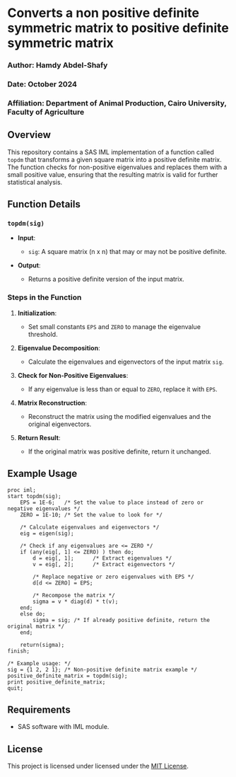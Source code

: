# Converts a non positive definite symmetric matrix to positive definite symmetric matrix

### Author: Hamdy Abdel-Shafy
### Date: October 2024
### Affiliation: Department of Animal Production, Cairo University, Faculty of Agriculture 


## Overview

This repository contains a SAS IML implementation of a function called `topdm` that transforms a given square matrix into a positive definite matrix. 
The function checks for non-positive eigenvalues and replaces them with a small positive value, ensuring that the resulting matrix is valid for further statistical analysis.

## Function Details

### `topdm(sig)`

- **Input**: 
  - `sig`: A square matrix (n x n) that may or may not be positive definite.
  
- **Output**: 
  - Returns a positive definite version of the input matrix.

### Steps in the Function

1. **Initialization**: 
   - Set small constants `EPS` and `ZERO` to manage the eigenvalue threshold.

2. **Eigenvalue Decomposition**: 
   - Calculate the eigenvalues and eigenvectors of the input matrix `sig`.

3. **Check for Non-Positive Eigenvalues**: 
   - If any eigenvalue is less than or equal to `ZERO`, replace it with `EPS`.

4. **Matrix Reconstruction**: 
   - Reconstruct the matrix using the modified eigenvalues and the original eigenvectors.

5. **Return Result**: 
   - If the original matrix was positive definite, return it unchanged.

## Example Usage

```sas
proc iml;
start topdm(sig);
    EPS = 1E-6;   /* Set the value to place instead of zero or negative eigenvalues */
    ZERO = 1E-10; /* Set the value to look for */

    /* Calculate eigenvalues and eigenvectors */
    eig = eigen(sig);

    /* Check if any eigenvalues are <= ZERO */
    if (any(eig[, 1] <= ZERO) ) then do; 
        d = eig[, 1];      /* Extract eigenvalues */
        v = eig[, 2];      /* Extract eigenvectors */

        /* Replace negative or zero eigenvalues with EPS */
        d[d <= ZERO] = EPS; 
        
        /* Recompose the matrix */
        sigma = v * diag(d) * t(v); 
    end;
    else do;
        sigma = sig; /* If already positive definite, return the original matrix */
    end;

    return(sigma);
finish;

/* Example usage: */
sig = {1 2, 2 1}; /* Non-positive definite matrix example */
positive_definite_matrix = topdm(sig);
print positive_definite_matrix;
quit;
```

## Requirements

- SAS software with IML module.

## License

This project is licensed under licensed under the [MIT License](LICENSE).

